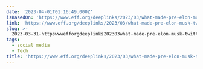 ```yaml
---
date: '2023-04-01T01:16:49.000Z'
isBasedOn: 'https://www.eff.org/deeplinks/2023/03/what-made-pre-elon-musk-twitter-relevant'
link: 'https://www.eff.org/deeplinks/2023/03/what-made-pre-elon-musk-twitter-relevant'
slug: >-
  2023-03-31-httpswwwefforgdeeplinks202303what-made-pre-elon-musk-twitter-relevant
tags:
  - social media
  - Tech
title: 'https://www.eff.org/deeplinks/2023/03/what-made-pre-elon-musk-twitter-relevant'
---
```


